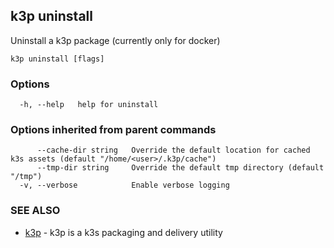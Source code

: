 ## k3p uninstall

Uninstall a k3p package (currently only for docker)

```
k3p uninstall [flags]
```

### Options

```
  -h, --help   help for uninstall
```

### Options inherited from parent commands

```
      --cache-dir string   Override the default location for cached k3s assets (default "/home/<user>/.k3p/cache")
      --tmp-dir string     Override the default tmp directory (default "/tmp")
  -v, --verbose            Enable verbose logging
```

### SEE ALSO

* [k3p](k3p.md)	 - k3p is a k3s packaging and delivery utility

